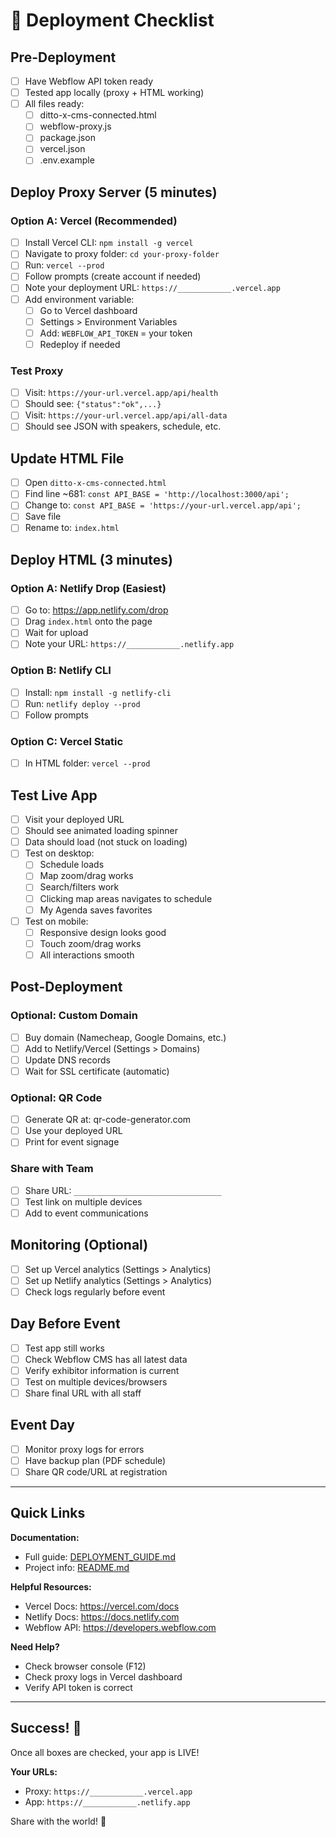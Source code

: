 # 🚀 Deployment Checklist

## Pre-Deployment
- [ ] Have Webflow API token ready
- [ ] Tested app locally (proxy + HTML working)
- [ ] All files ready:
  - [ ] ditto-x-cms-connected.html
  - [ ] webflow-proxy.js
  - [ ] package.json
  - [ ] vercel.json
  - [ ] .env.example

## Deploy Proxy Server (5 minutes)

### Option A: Vercel (Recommended)
- [ ] Install Vercel CLI: `npm install -g vercel`
- [ ] Navigate to proxy folder: `cd your-proxy-folder`
- [ ] Run: `vercel --prod`
- [ ] Follow prompts (create account if needed)
- [ ] Note your deployment URL: `https://____________.vercel.app`
- [ ] Add environment variable:
  - [ ] Go to Vercel dashboard
  - [ ] Settings > Environment Variables
  - [ ] Add: `WEBFLOW_API_TOKEN` = your token
  - [ ] Redeploy if needed

### Test Proxy
- [ ] Visit: `https://your-url.vercel.app/api/health`
- [ ] Should see: `{"status":"ok",...}`
- [ ] Visit: `https://your-url.vercel.app/api/all-data`
- [ ] Should see JSON with speakers, schedule, etc.

## Update HTML File
- [ ] Open `ditto-x-cms-connected.html`
- [ ] Find line ~681: `const API_BASE = 'http://localhost:3000/api';`
- [ ] Change to: `const API_BASE = 'https://your-url.vercel.app/api';`
- [ ] Save file
- [ ] Rename to: `index.html`

## Deploy HTML (3 minutes)

### Option A: Netlify Drop (Easiest)
- [ ] Go to: https://app.netlify.com/drop
- [ ] Drag `index.html` onto the page
- [ ] Wait for upload
- [ ] Note your URL: `https://____________.netlify.app`

### Option B: Netlify CLI
- [ ] Install: `npm install -g netlify-cli`
- [ ] Run: `netlify deploy --prod`
- [ ] Follow prompts

### Option C: Vercel Static
- [ ] In HTML folder: `vercel --prod`

## Test Live App
- [ ] Visit your deployed URL
- [ ] Should see animated loading spinner
- [ ] Data should load (not stuck on loading)
- [ ] Test on desktop:
  - [ ] Schedule loads
  - [ ] Map zoom/drag works
  - [ ] Search/filters work
  - [ ] Clicking map areas navigates to schedule
  - [ ] My Agenda saves favorites
- [ ] Test on mobile:
  - [ ] Responsive design looks good
  - [ ] Touch zoom/drag works
  - [ ] All interactions smooth

## Post-Deployment

### Optional: Custom Domain
- [ ] Buy domain (Namecheap, Google Domains, etc.)
- [ ] Add to Netlify/Vercel (Settings > Domains)
- [ ] Update DNS records
- [ ] Wait for SSL certificate (automatic)

### Optional: QR Code
- [ ] Generate QR at: qr-code-generator.com
- [ ] Use your deployed URL
- [ ] Print for event signage

### Share with Team
- [ ] Share URL: `_________________________________`
- [ ] Test link on multiple devices
- [ ] Add to event communications

## Monitoring (Optional)
- [ ] Set up Vercel analytics (Settings > Analytics)
- [ ] Set up Netlify analytics (Settings > Analytics)
- [ ] Check logs regularly before event

## Day Before Event
- [ ] Test app still works
- [ ] Check Webflow CMS has all latest data
- [ ] Verify exhibitor information is current
- [ ] Test on multiple devices/browsers
- [ ] Share final URL with all staff

## Event Day
- [ ] Monitor proxy logs for errors
- [ ] Have backup plan (PDF schedule)
- [ ] Share QR code/URL at registration

---

## Quick Links

**Documentation:**
- Full guide: [DEPLOYMENT_GUIDE.md](DEPLOYMENT_GUIDE.md)
- Project info: [README.md](README.md)

**Helpful Resources:**
- Vercel Docs: https://vercel.com/docs
- Netlify Docs: https://docs.netlify.com
- Webflow API: https://developers.webflow.com

**Need Help?**
- Check browser console (F12)
- Check proxy logs in Vercel dashboard
- Verify API token is correct

---

## Success! 🎉

Once all boxes are checked, your app is LIVE!

**Your URLs:**
- Proxy: `https://____________.vercel.app`
- App: `https://____________.netlify.app`

Share with the world! 🚀
